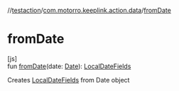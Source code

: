 //[testaction](../../index.md)/[com.motorro.keeplink.action.data](index.md)/[fromDate](from-date.md)

# fromDate

[js]\
fun [fromDate](from-date.md)(date: [Date](https://kotlinlang.org/api/latest/jvm/stdlib/kotlin.js/-date/index.html)): [LocalDateFields](../../../testaction/testaction/com.motorro.keeplink.testaction.data/-local-date-fields/index.md)

Creates [LocalDateFields](../../../testaction/testaction/com.motorro.keeplink.testaction.data/-local-date-fields/index.md) from Date object
